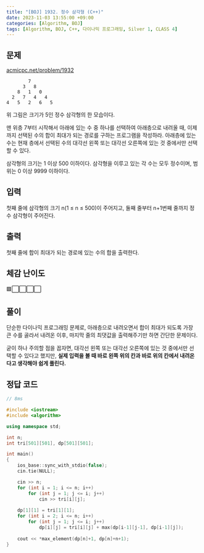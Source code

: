 ```yaml
---
title: "[BOJ] 1932. 정수 삼각형 (C++)"
date: 2023-11-03 13:55:00 +09:00
categories: [Algorithm, BOJ]
tags: [Algorithm, BOJ, C++, 다이나믹 프로그래밍, Silver 1, CLASS 4]
---
```

## **문제**
[acmicpc.net/problem/1932](https://www.acmicpc.net/problem/1932)
<br>

```shell
        7
      3   8
    8   1   0
  2   7   4   4
4   5   2   6   5
```

위 그림은 크기가 5인 정수 삼각형의 한 모습이다.

맨 위층 7부터 시작해서 아래에 있는 수 중 하나를 선택하여 아래층으로 내려올 때, 이제까지 선택된 수의 합이 최대가 되는 경로를 구하는 프로그램을 작성하라. 아래층에 있는 수는 현재 층에서 선택된 수의 대각선 왼쪽 또는 대각선 오른쪽에 있는 것 중에서만 선택할 수 있다.

삼각형의 크기는 1 이상 500 이하이다. 삼각형을 이루고 있는 각 수는 모두 정수이며, 범위는 0 이상 9999 이하이다.
<br>

## **입력**
첫째 줄에 삼각형의 크기 n(1 ≤ n ≤ 500)이 주어지고, 둘째 줄부터 n+1번째 줄까지 정수 삼각형이 주어진다.
<br>

## **출력**
첫째 줄에 합이 최대가 되는 경로에 있는 수의 합을 출력한다.
<br>

## **체감 난이도**
🟩⬜⬜⬜⬜
<br>

## **풀이**
단순한 다이나믹 프로그래밍 문제로, 아래층으로 내려오면서 합이 최대가 되도록 가장 큰 수를 골라서 내려온 이후, 마지막 줄의 최댓값을 출력해주기만 하면 간단한 문제이다.

굳이 하나 주의할 점을 꼽자면, 대각선 왼쪽 또는 대각선 오른쪽에 있는 것 중에서만 선택할 수 있다고 했지만, **실제 입력을 볼 때 바로 왼쪽 위의 칸과 바로 위의 칸에서 내려온다고 생각해야 쉽게 풀린다.**
<br>

## **정답 코드**
```c++
// 8ms

#include <iostream>
#include <algorithm>

using namespace std;

int n;
int tri[501][501], dp[501][501];

int main()
{
    ios_base::sync_with_stdio(false);
    cin.tie(NULL);

    cin >> n;
    for (int i = 1; i <= n; i++)
        for (int j = 1; j <= i; j++)
            cin >> tri[i][j];
    
    dp[1][1] = tri[1][1];
    for (int i = 2; i <= n; i++)
        for (int j = 1; j <= i; j++)
            dp[i][j] = tri[i][j] + max(dp[i-1][j-1], dp[i-1][j]);
    
    cout << *max_element(dp[n]+1, dp[n]+n+1);
}
```
